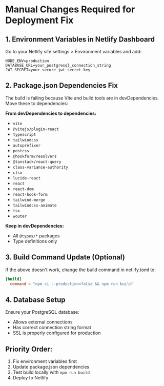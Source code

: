 # Manual Changes Required for Deployment Fix

## 1. Environment Variables in Netlify Dashboard

Go to your Netlify site settings > Environment variables and add:

```
NODE_ENV=production
DATABASE_URL=your_postgresql_connection_string
JWT_SECRET=your_secure_jwt_secret_key
```

## 2. Package.json Dependencies Fix

The build is failing because Vite and build tools are in devDependencies. Move these to dependencies:

**From devDependencies to dependencies:**
- `vite`
- `@vitejs/plugin-react`
- `typescript`
- `tailwindcss`
- `autoprefixer`
- `postcss`
- `@hookform/resolvers`
- `@tanstack/react-query`
- `class-variance-authority`
- `clsx`
- `lucide-react`
- `react`
- `react-dom`
- `react-hook-form`
- `tailwind-merge`
- `tailwindcss-animate`
- `tsx`
- `wouter`

**Keep in devDependencies:**
- All `@types/*` packages
- Type definitions only

## 3. Build Command Update (Optional)

If the above doesn't work, change the build command in netlify.toml to:
```toml
[build]
  command = "npm ci --production=false && npm run build"
```

## 4. Database Setup

Ensure your PostgreSQL database:
- Allows external connections
- Has correct connection string format
- SSL is properly configured for production

## Priority Order:
1. Fix environment variables first
2. Update package.json dependencies
3. Test build locally with `npm run build`
4. Deploy to Netlify